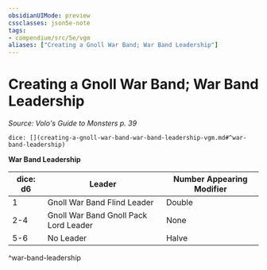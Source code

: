 ```yaml
---
obsidianUIMode: preview
cssclasses: json5e-note
tags:
- compendium/src/5e/vgm
aliases: ["Creating a Gnoll War Band; War Band Leadership"]
---
```

# Creating a Gnoll War Band; War Band Leadership
*Source: Volo's Guide to Monsters p. 39* 

`dice: [](creating-a-gnoll-war-band-war-band-leadership-vgm.md#^war-band-leadership)`

**War Band Leadership**

| dice: d6 | Leader | Number Appearing Modifier |
|----------|--------|---------------------------|
| 1 | Gnoll War Band Flind Leader | Double |
| 2-4 | Gnoll War Band Gnoll Pack Lord Leader | None |
| 5-6 | No Leader | Halve |
^war-band-leadership